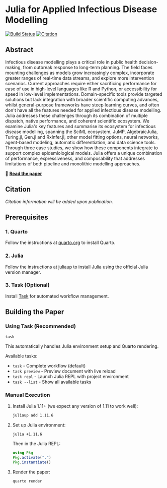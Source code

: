 # Julia for Applied Infectious Disease Modelling

[![Build Status](https://github.com/seabbs/JuliaForIDM/workflows/CI/badge.svg)](https://github.com/seabbs/JuliaForIDM/actions)
[![Citation](https://img.shields.io/badge/Cite-CFF-blue)](https://github.com/EpiAware/JuliaForIDM/blob/main/CITATION.cff)

## Abstract

Infectious disease modelling plays a critical role in public health decision-making, from outbreak response to long-term planning.
The field faces mounting challenges as models grow increasingly complex, incorporate greater ranges of real-time data streams, and explore more intervention scenarios.
Current approaches require either sacrificing performance for ease of use in high-level languages like R and Python, or accessibility for speed in low-level implementations.
Domain-specific tools provide targeted solutions but lack integration with broader scientific computing advances, whilst general-purpose frameworks have steep learning curves, and often don't have all the features needed for applied infectious disease modelling.
Julia addresses these challenges through its combination of multiple dispatch, native performance, and coherent scientific ecosystem.
We examine Julia's key features and summarise its ecosystem for infectious disease modelling, spanning the SciML ecosystem, JuMP, AlgebraicJulia, Turing.jl, Gen.jl and RxInfer.jl, other model fitting options, neural networks, agent-based modeling, automatic differentiation, and data science tools.
Through three case studies, we show how these components integrate to support complex epidemiological models.
Julia offers a unique combination of performance, expressiveness, and composability that addresses limitations of both pipeline and monolithic modelling approaches.

📖 **[Read the paper](https://epiaware.org/JuliaForIDM/index.pdf)**

## Citation

*Citation information will be added upon publication.*

## Prerequisites

### 1. Quarto

Follow the instructions at [quarto.org](https://quarto.org/docs/get-started/) to install Quarto.

### 2. Julia

Follow the instructions at [juliaup](https://github.com/JuliaLang/juliaup) to install Julia using the official Julia version manager.

### 3. Task (Optional)

Install [Task](https://taskfile.dev/installation/) for automated workflow management.

## Building the Paper

### Using Task (Recommended)

```bash
task
```

This automatically handles Julia environment setup and Quarto rendering.

Available tasks:
- `task` - Complete workflow (default)
- `task preview` - Preview document with live reload
- `task repl` - Launch Julia REPL with project environment
- `task --list` - Show all available tasks

### Manual Execution

1. Install Julia 1.11+ (we expect any version of 1.11 to work well):
   ```bash
   juliaup add 1.11.6
   ```

2. Set up Julia environment:
   ```bash
   julia +1.11.6
   ```

   Then in the Julia REPL:
   ```julia
   using Pkg
   Pkg.activate(".")
   Pkg.instantiate()
   ```

3. Render the paper:
   ```bash
   quarto render
   ```
